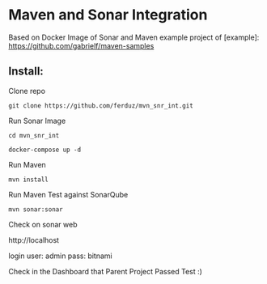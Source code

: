# Maven and Sonar Integration

Based on Docker Image of Sonar and Maven example project of [example]: https://github.com/gabrielf/maven-samples

## Install:

Clone repo

`git clone https://github.com/ferduz/mvn_snr_int.git`

Run Sonar Image

`cd mvn_snr_int`

`docker-compose up -d`

Run Maven

`mvn install`

Run Maven Test against SonarQube

`mvn sonar:sonar`

Check on sonar web

http://localhost

login 
user: admin
pass: bitnami

Check in the Dashboard that Parent Project Passed Test :)
